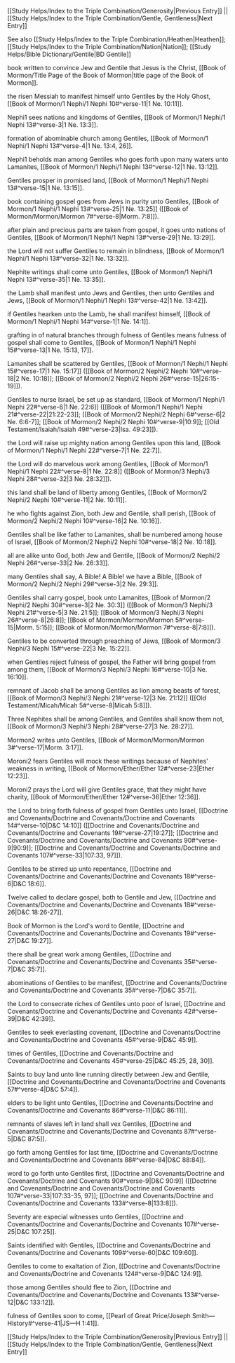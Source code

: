 [[Study Helps/Index to the Triple Combination/Generosity|Previous Entry]]  ||  [[Study Helps/Index to the Triple Combination/Gentle, Gentleness|Next Entry]]

 See also [[Study Helps/Index to the Triple Combination/Heathen|Heathen]]; [[Study Helps/Index to the Triple Combination/Nation|Nation]]; [[Study Helps/Bible Dictionary/Gentile|BD Gentile]]

 book written to convince Jew and Gentile that Jesus is the Christ, [[Book of Mormon/Title Page of the Book of Mormon|title page of the Book of Mormon]].

 the risen Messiah to manifest himself unto Gentiles by the Holy Ghost, [[Book of Mormon/1 Nephi/1 Nephi 10#^verse-11|1 Ne. 10:11]].

 Nephi1 sees nations and kingdoms of Gentiles, [[Book of Mormon/1 Nephi/1 Nephi 13#^verse-3|1 Ne. 13:3]].

 formation of abominable church among Gentiles, [[Book of Mormon/1 Nephi/1 Nephi 13#^verse-4|1 Ne. 13:4, 26]].

 Nephi1 beholds man among Gentiles who goes forth upon many waters unto Lamanites, [[Book of Mormon/1 Nephi/1 Nephi 13#^verse-12|1 Ne. 13:12]].

 Gentiles prosper in promised land, [[Book of Mormon/1 Nephi/1 Nephi 13#^verse-15|1 Ne. 13:15]].

 book containing gospel goes from Jews in purity unto Gentiles, [[Book of Mormon/1 Nephi/1 Nephi 13#^verse-25|1 Ne. 13:25]] ([[Book of Mormon/Mormon/Mormon 7#^verse-8|Morm. 7:8]]).

 after plain and precious parts are taken from gospel, it goes unto nations of Gentiles, [[Book of Mormon/1 Nephi/1 Nephi 13#^verse-29|1 Ne. 13:29]].

 the Lord will not suffer Gentiles to remain in blindness, [[Book of Mormon/1 Nephi/1 Nephi 13#^verse-32|1 Ne. 13:32]].

 Nephite writings shall come unto Gentiles, [[Book of Mormon/1 Nephi/1 Nephi 13#^verse-35|1 Ne. 13:35]].

 the Lamb shall manifest unto Jews and Gentiles, then unto Gentiles and Jews, [[Book of Mormon/1 Nephi/1 Nephi 13#^verse-42|1 Ne. 13:42]].

 if Gentiles hearken unto the Lamb, he shall manifest himself, [[Book of Mormon/1 Nephi/1 Nephi 14#^verse-1|1 Ne. 14:1]].

 grafting in of natural branches through fulness of Gentiles means fulness of gospel shall come to Gentiles, [[Book of Mormon/1 Nephi/1 Nephi 15#^verse-13|1 Ne. 15:13, 17]].

 Lamanites shall be scattered by Gentiles, [[Book of Mormon/1 Nephi/1 Nephi 15#^verse-17|1 Ne. 15:17]] ([[Book of Mormon/2 Nephi/2 Nephi 10#^verse-18|2 Ne. 10:18]]; [[Book of Mormon/2 Nephi/2 Nephi 26#^verse-15|26:15-19]]).

 Gentiles to nurse Israel, be set up as standard, [[Book of Mormon/1 Nephi/1 Nephi 22#^verse-6|1 Ne. 22:6]] ([[Book of Mormon/1 Nephi/1 Nephi 21#^verse-22|21:22-23]]; [[Book of Mormon/2 Nephi/2 Nephi 6#^verse-6|2 Ne. 6:6-7]]; [[Book of Mormon/2 Nephi/2 Nephi 10#^verse-9|10:9]]; [[Old Testament/Isaiah/Isaiah 49#^verse-23|Isa. 49:23]]).

 the Lord will raise up mighty nation among Gentiles upon this land, [[Book of Mormon/1 Nephi/1 Nephi 22#^verse-7|1 Ne. 22:7]].

 the Lord will do marvelous work among Gentiles, [[Book of Mormon/1 Nephi/1 Nephi 22#^verse-8|1 Ne. 22:8]] ([[Book of Mormon/3 Nephi/3 Nephi 28#^verse-32|3 Ne. 28:32]]).

 this land shall be land of liberty among Gentiles, [[Book of Mormon/2 Nephi/2 Nephi 10#^verse-11|2 Ne. 10:11]].

 he who fights against Zion, both Jew and Gentile, shall perish, [[Book of Mormon/2 Nephi/2 Nephi 10#^verse-16|2 Ne. 10:16]].

 Gentiles shall be like father to Lamanites, shall be numbered among house of Israel, [[Book of Mormon/2 Nephi/2 Nephi 10#^verse-18|2 Ne. 10:18]].

 all are alike unto God, both Jew and Gentile, [[Book of Mormon/2 Nephi/2 Nephi 26#^verse-33|2 Ne. 26:33]].

 many Gentiles shall say, A Bible! A Bible! we have a Bible, [[Book of Mormon/2 Nephi/2 Nephi 29#^verse-3|2 Ne. 29:3]].

 Gentiles shall carry gospel, book unto Lamanites, [[Book of Mormon/2 Nephi/2 Nephi 30#^verse-3|2 Ne. 30:3]] ([[Book of Mormon/3 Nephi/3 Nephi 21#^verse-5|3 Ne. 21:5]]; [[Book of Mormon/3 Nephi/3 Nephi 26#^verse-8|26:8]]; [[Book of Mormon/Mormon/Mormon 5#^verse-15|Morm. 5:15]]; [[Book of Mormon/Mormon/Mormon 7#^verse-8|7:8]]).

 Gentiles to be converted through preaching of Jews, [[Book of Mormon/3 Nephi/3 Nephi 15#^verse-22|3 Ne. 15:22]].

 when Gentiles reject fulness of gospel, the Father will bring gospel from among them, [[Book of Mormon/3 Nephi/3 Nephi 16#^verse-10|3 Ne. 16:10]].

 remnant of Jacob shall be among Gentiles as lion among beasts of forest, [[Book of Mormon/3 Nephi/3 Nephi 21#^verse-12|3 Ne. 21:12]] ([[Old Testament/Micah/Micah 5#^verse-8|Micah 5:8]]).

 Three Nephites shall be among Gentiles, and Gentiles shall know them not, [[Book of Mormon/3 Nephi/3 Nephi 28#^verse-27|3 Ne. 28:27]].

 Mormon2 writes unto Gentiles, [[Book of Mormon/Mormon/Mormon 3#^verse-17|Morm. 3:17]].

 Moroni2 fears Gentiles will mock these writings because of Nephites' weakness in writing, [[Book of Mormon/Ether/Ether 12#^verse-23|Ether 12:23]].

 Moroni2 prays the Lord will give Gentiles grace, that they might have charity, [[Book of Mormon/Ether/Ether 12#^verse-36|Ether 12:36]].

 the Lord to bring forth fulness of gospel from Gentiles unto Israel, [[Doctrine and Covenants/Doctrine and Covenants/Doctrine and Covenants 14#^verse-10|D&C 14:10]] ([[Doctrine and Covenants/Doctrine and Covenants/Doctrine and Covenants 19#^verse-27|19:27]]; [[Doctrine and Covenants/Doctrine and Covenants/Doctrine and Covenants 90#^verse-9|90:9]]; [[Doctrine and Covenants/Doctrine and Covenants/Doctrine and Covenants 107#^verse-33|107:33, 97]]).

 Gentiles to be stirred up unto repentance, [[Doctrine and Covenants/Doctrine and Covenants/Doctrine and Covenants 18#^verse-6|D&C 18:6]].

 Twelve called to declare gospel, both to Gentile and Jew, [[Doctrine and Covenants/Doctrine and Covenants/Doctrine and Covenants 18#^verse-26|D&C 18:26-27]].

 Book of Mormon is the Lord's word to Gentile, [[Doctrine and Covenants/Doctrine and Covenants/Doctrine and Covenants 19#^verse-27|D&C 19:27]].

 there shall be great work among Gentiles, [[Doctrine and Covenants/Doctrine and Covenants/Doctrine and Covenants 35#^verse-7|D&C 35:7]].

 abominations of Gentiles to be manifest, [[Doctrine and Covenants/Doctrine and Covenants/Doctrine and Covenants 35#^verse-7|D&C 35:7]].

 the Lord to consecrate riches of Gentiles unto poor of Israel, [[Doctrine and Covenants/Doctrine and Covenants/Doctrine and Covenants 42#^verse-39|D&C 42:39]].

 Gentiles to seek everlasting covenant, [[Doctrine and Covenants/Doctrine and Covenants/Doctrine and Covenants 45#^verse-9|D&C 45:9]].

 times of Gentiles, [[Doctrine and Covenants/Doctrine and Covenants/Doctrine and Covenants 45#^verse-25|D&C 45:25, 28, 30]].

 Saints to buy land unto line running directly between Jew and Gentile, [[Doctrine and Covenants/Doctrine and Covenants/Doctrine and Covenants 57#^verse-4|D&C 57:4]].

 elders to be light unto Gentiles, [[Doctrine and Covenants/Doctrine and Covenants/Doctrine and Covenants 86#^verse-11|D&C 86:11]].

 remnants of slaves left in land shall vex Gentiles, [[Doctrine and Covenants/Doctrine and Covenants/Doctrine and Covenants 87#^verse-5|D&C 87:5]].

 go forth among Gentiles for last time, [[Doctrine and Covenants/Doctrine and Covenants/Doctrine and Covenants 88#^verse-84|D&C 88:84]].

 word to go forth unto Gentiles first, [[Doctrine and Covenants/Doctrine and Covenants/Doctrine and Covenants 90#^verse-9|D&C 90:9]] ([[Doctrine and Covenants/Doctrine and Covenants/Doctrine and Covenants 107#^verse-33|107:33-35, 97]]; [[Doctrine and Covenants/Doctrine and Covenants/Doctrine and Covenants 133#^verse-8|133:8]]).

 Seventy are especial witnesses unto Gentiles, [[Doctrine and Covenants/Doctrine and Covenants/Doctrine and Covenants 107#^verse-25|D&C 107:25]].

 Saints identified with Gentiles, [[Doctrine and Covenants/Doctrine and Covenants/Doctrine and Covenants 109#^verse-60|D&C 109:60]].

 Gentiles to come to exaltation of Zion, [[Doctrine and Covenants/Doctrine and Covenants/Doctrine and Covenants 124#^verse-9|D&C 124:9]].

 those among Gentiles should flee to Zion, [[Doctrine and Covenants/Doctrine and Covenants/Doctrine and Covenants 133#^verse-12|D&C 133:12]].

 fulness of Gentiles soon to come, [[Pearl of Great Price/Joseph Smith—History#^verse-41|JS—H 1:41]].

[[Study Helps/Index to the Triple Combination/Generosity|Previous Entry]]  ||  [[Study Helps/Index to the Triple Combination/Gentle, Gentleness|Next Entry]]